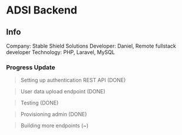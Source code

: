 # ADSI Backend

## Info
Company: Stable Shield Solutions
Developer: Daniel, Remote fullstack developer
Technology: PHP, Laravel, MySQL

### Progress Update

> Setting up authentication REST API (DONE)

> User data upload endpoint (DONE)

> Testing (DONE)

> Provisioning admin (DONE)

> Building more endpoints (~)
